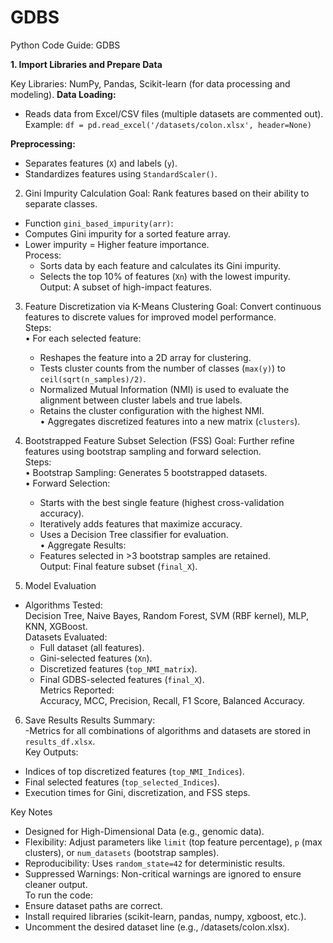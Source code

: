 # GDBS


Python Code Guide: GDBS

**1. Import Libraries and Prepare Data**
   
Key Libraries: NumPy, Pandas, Scikit-learn (for data processing and modeling).
**Data Loading:**

  - Reads data from Excel/CSV files (multiple datasets are commented out).  
  Example: `df = pd.read_excel('/datasets/colon.xlsx', header=None)`

**Preprocessing:**  
  - Separates features (`X`) and labels (`y`).  
  - Standardizes features using `StandardScaler()`.  
 2. Gini Impurity Calculation
Goal: Rank features based on their ability to separate classes.  
- Function `gini_based_impurity(arr)`:  
- Computes Gini impurity for a sorted feature array.  
- Lower impurity = Higher feature importance.  
Process:  
  - Sorts data by each feature and calculates its Gini impurity.  
  - Selects the top 10% of features (`Xn`) with the lowest impurity.  
Output: A subset of high-impact features.  
 3. Feature Discretization via K-Means Clustering
Goal: Convert continuous features to discrete values for improved model performance.  
Steps:  
•	For each selected feature:  
     - Reshapes the feature into a 2D array for clustering.  
     - Tests cluster counts from the number of classes (`max(y)`) to `ceil(sqrt(n_samples)/2)`.  
     - Normalized Mutual Information (NMI) is used to evaluate the alignment between cluster labels and true labels.  
     - Retains the cluster configuration with the highest NMI.  
•	Aggregates discretized features into a new matrix (`clusters`).  

 4. Bootstrapped Feature Subset Selection (FSS)
Goal: Further refine features using bootstrap sampling and forward selection.  
Steps:  
•	 Bootstrap Sampling: Generates 5 bootstrapped datasets.  
•	Forward Selection:  
     - Starts with the best single feature (highest cross-validation accuracy).  
     - Iteratively adds features that maximize accuracy.  
     - Uses a Decision Tree classifier for evaluation.  
•	Aggregate Results:  
     - Features selected in >3 bootstrap samples are retained.  
Output: Final feature subset (`final_X`).  
 5. Model Evaluation
- Algorithms Tested:  
  Decision Tree, Naive Bayes, Random Forest, SVM (RBF kernel), MLP, KNN, XGBoost.  
Datasets Evaluated:  
  - Full dataset (all features).  
  - Gini-selected features (`Xn`).  
  - Discretized features (`top_NMI_matrix`).  
  - Final GDBS-selected features (`final_X`).  
Metrics Reported:  
  Accuracy, MCC, Precision, Recall, F1 Score, Balanced Accuracy.  
 6. Save Results
Results Summary:  
  -Metrics for all combinations of algorithms and datasets are stored in `results_df.xlsx`.  
Key Outputs:  
  - Indices of top discretized features (`top_NMI_Indices`).  
  - Final selected features (`top_selected_Indices`).  
  - Execution times for Gini, discretization, and FSS steps.  


 Key Notes
- Designed for High-Dimensional Data (e.g., genomic data).  
- Flexibility: Adjust parameters like `limit` (top feature percentage), `p` (max clusters), or `num_datasets` (bootstrap samples).  
- Reproducibility: Uses `random_state=42` for deterministic results.  
- Suppressed Warnings: Non-critical warnings are ignored to ensure cleaner output.  
To run the code:
-	Ensure dataset paths are correct.
-	Install required libraries (scikit-learn, pandas, numpy, xgboost, etc.).
-	Uncomment the desired dataset line (e.g., /datasets/colon.xlsx).

